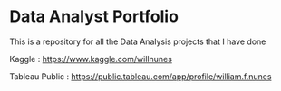 # Data Analyst Portfolio

This is a repository for all the Data Analysis projects that I have done 

Kaggle : https://www.kaggle.com/willnunes

Tableau Public : https://public.tableau.com/app/profile/william.f.nunes
